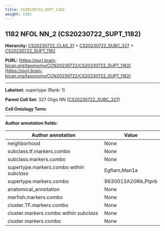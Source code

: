 ```yaml
---
title: CS20230722_SUPT_1182
weight: 1182
---
```

## 1182 NFOL NN_2 (CS20230722_SUPT_1182)
<b>Hierarchy: </b>
[CS20230722_CLAS_31](../CS20230722_CLAS_31) >
[CS20230722_SUBC_327](../CS20230722_SUBC_327) >
[CS20230722_SUPT_1182](../CS20230722_SUPT_1182)

**PURL:** [https://purl.brain-bican.org/taxonomy/CCN20230722/CS20230722_SUPT_1182](https://purl.brain-bican.org/taxonomy/CCN20230722/CS20230722_SUPT_1182)

---


**Labelset:** supertype (Rank: 1)

**Parent Cell Set:** 327 Oligo NN ([CS20230722_SUBC_327](../CS20230722_SUBC_327))



**Cell Ontology Term:** 

[MARKER GENES.]: #


---

[TRANSFERRED ANNOTATIONS.]: #


[AUTHOR ANNOTATION FIELDS.]: #


**Author annotation fields:**

| Author annotation | Value |
|-------------------|-------|
|neighborhood|None|
|subclass.tf.markers.combo|None|
|subclass.markers.combo|None|
|supertype.markers.combo _within subclass_|Egflam,Man1a|
|supertype.markers.combo|9630013A20Rik,Ptprb|
|anatomical_annotation|None|
|merfish.markers.combo|None|
|cluster.TF.markers.combo|None|
|cluster.markers.combo _within subclass_|None|
|cluster.markers.combo|None|
